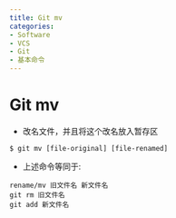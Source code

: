 ```yaml
---
title: Git mv
categories:
- Software
- VCS
- Git
- 基本命令
---
```

# Git mv

- 改名文件，并且将这个改名放入暂存区

```shell
$ git mv [file-original] [file-renamed]
```

- 上述命令等同于:

```shell
rename/mv 旧文件名 新文件名
git rm 旧文件名
git add 新文件名
```

